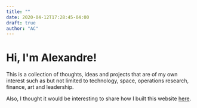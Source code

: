 ```yaml
---
title: ""
date: 2020-04-12T17:28:45-04:00
draft: true
author: "AC"
---
```



# Hi, I'm Alexandre!

This is a collection of thoughts, ideas and projects that are of my own interest such as but not limited to technology, space, operations research, finance, art and leadership.

Also, I thought it would be interesting to share how I built this website [here](/publications/posts/secondpublication.html).  
</br>
</br>

